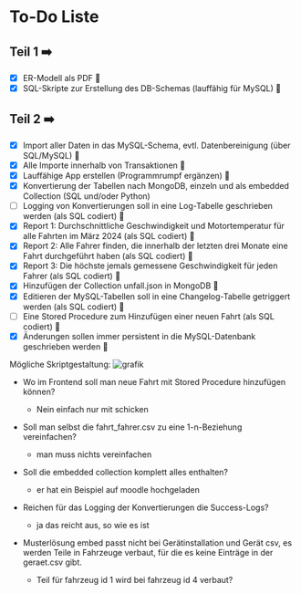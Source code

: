 # To-Do Liste

## Teil 1 ➡️

- [x] ER-Modell als PDF 🔴
- [x] SQL-Skripte zur Erstellung des DB-Schemas (lauffähig für MySQL) 🔴

## Teil 2 ➡️

- [x] Import aller Daten in das MySQL-Schema, evtl. Datenbereinigung (über SQL/MySQL) 🔴
- [x] Alle Importe innerhalb von Transaktionen 🔴
- [x] Lauffähige App erstellen (Programmrumpf ergänzen) 🔴
- [x] Konvertierung der Tabellen nach MongoDB, einzeln und als embedded Collection (SQL und/oder Python)
- [ ] Logging von Konvertierungen soll in eine Log-Tabelle geschrieben werden (als SQL codiert) 🔴
- [x] Report 1: Durchschnittliche Geschwindigkeit und Motortemperatur für alle Fahrten im März 2024 (als SQL codiert) 🔴
- [x] Report 2: Alle Fahrer finden, die innerhalb der letzten drei Monate eine Fahrt durchgeführt haben (als SQL codiert) 🔴
- [x] Report 3: Die höchste jemals gemessene Geschwindigkeit für jeden Fahrer (als SQL codiert) 🔴
- [x] Hinzufügen der Collection unfall.json in MongoDB 🔴
- [x] Editieren der MySQL-Tabellen soll in eine Changelog-Tabelle getriggert werden (als SQL codiert) 🔴
- [ ] Eine Stored Procedure zum Hinzufügen einer neuen Fahrt (als SQL codiert) 🔴 
- [x] Änderungen sollen immer persistent in die MySQL-Datenbank geschrieben werden 🔴

Mögliche Skriptgestaltung:
![grafik](https://github.com/user-attachments/assets/91f65873-4036-46ca-bb5a-86627f044b53)

- Wo im Frontend soll man neue Fahrt mit Stored Procedure hinzufügen können?
  - Nein einfach nur mit schicken
- Soll man selbst die fahrt_fahrer.csv zu eine 1-n-Beziehung vereinfachen?
  - man muss nichts vereinfachen
- Soll die embedded collection komplett alles enthalten?
  - er hat ein Beispiel auf moodle hochgeladen
- Reichen für das Logging der Konvertierungen die Success-Logs?
  - ja das reicht aus, so wie es ist

- Musterlösung embed passt nicht bei Gerätinstallation und Gerät csv, es werden Teile in Fahrzeuge verbaut, für die es keine Einträge in der geraet.csv gibt.
  - Teil für fahrzeug id 1 wird bei fahrzeug id 4 verbaut?